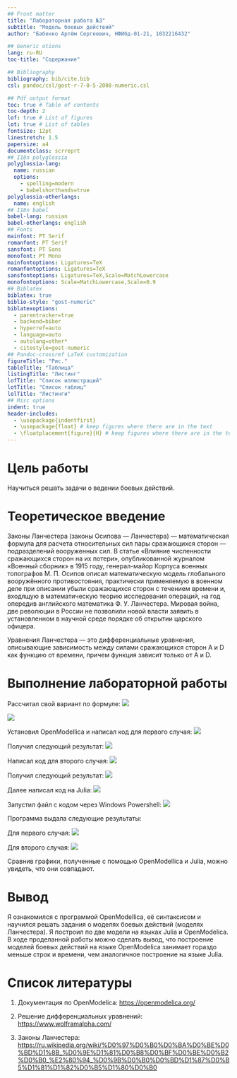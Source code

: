 ```yaml
---
## Front matter
title: "Лабораторная работа №3"
subtitle: "Модель боевых действий"
author: "Бабенко Артём Сергеевич, НФИбд-01-21, 1032216432"

## Generic otions
lang: ru-RU
toc-title: "Содержание"

## Bibliography
bibliography: bib/cite.bib
csl: pandoc/csl/gost-r-7-0-5-2008-numeric.csl

## Pdf output format
toc: true # Table of contents
toc-depth: 2
lof: true # List of figures
lot: true # List of tables
fontsize: 12pt
linestretch: 1.5
papersize: a4
documentclass: scrreprt
## I18n polyglossia
polyglossia-lang:
  name: russian
  options:
	- spelling=modern
	- babelshorthands=true
polyglossia-otherlangs:
  name: english
## I18n babel
babel-lang: russian
babel-otherlangs: english
## Fonts
mainfont: PT Serif
romanfont: PT Serif
sansfont: PT Sans
monofont: PT Mono
mainfontoptions: Ligatures=TeX
romanfontoptions: Ligatures=TeX
sansfontoptions: Ligatures=TeX,Scale=MatchLowercase
monofontoptions: Scale=MatchLowercase,Scale=0.9
## Biblatex
biblatex: true
biblio-style: "gost-numeric"
biblatexoptions:
  - parentracker=true
  - backend=biber
  - hyperref=auto
  - language=auto
  - autolang=other*
  - citestyle=gost-numeric
## Pandoc-crossref LaTeX customization
figureTitle: "Рис."
tableTitle: "Таблица"
listingTitle: "Листинг"
lofTitle: "Список иллюстраций"
lotTitle: "Список таблиц"
lolTitle: "Листинги"
## Misc options
indent: true
header-includes:
  - \usepackage{indentfirst}
  - \usepackage{float} # keep figures where there are in the text
  - \floatplacement{figure}{H} # keep figures where there are in the text
---
```


# Цель работы

Научиться решать задачи о ведении боевых действий.



# Теоретическое введение

Законы Ланчестера (законы Осипова — Ланчестера) — математическая формула для расчета относительных сил пары сражающихся сторон — подразделений вооруженных сил. В статье «Влияние численности сражающихся сторон на их потери», опубликованной журналом «Военный сборник» в 1915 году, генерал-майор Корпуса военных топографов М. П. Осипов описал математическую модель глобального вооружённого противостояния, практически применяемую в военном деле при описании убыли сражающихся сторон с течением времени и, входящую в математическую теорию исследования операций, на год опередив английского математика Ф. У. Ланчестера. Мировая война, две революции в России не позволили новой власти заявить в установленном в научной среде порядке об открытии царского офицера.

Уравнения Ланчестера — это дифференциальные уравнения, описывающие зависимость между силами сражающихся сторон A и D как функцию от времени, причем функция зависит только от A и D.

# Выполнение лабораторной работы

Рассчитал свой вариант по формуле: ![](image/0.png)

![](image/1.png)

Установил OpenModellica и написал код для первого случая: ![](image/2.png)

Получил следующий результат: ![](image/3.png)

Написал код для второго случая: ![](image/4.png)

Получил следующий результат: ![](image/5.png)

Далее написал код на Julia: ![](image/6.png)

Запустил файл с кодом через Windows Powershell: ![](image/7.png)

Программа выдала следующие результаты:

Для первого случая: ![](image/8.png)

Для второго случая: ![](image/9.png)

Сравнив графики, полученные с помощью OpenModellica и Julia, можно увидеть, что они совпадают.

# Вывод

Я ознакомился с программой OpenModellica, её синтаксисом и научился решать задания о моделях боевых действий (моделях Ланчестера). Я построил по две модели на языках Julia и OpenModelica. В ходе проделанной работы можно сделать вывод, что построение моделей боевых действий на языке OpenModelica занимает гораздо меньше строк и времени, чем аналогичное построение на языке Julia.

# Список литературы

1) Документация по OpenModelica: https://openmodelica.org/

2) Решение дифференциальных уравнений: https://www.wolframalpha.com/

3) Законы Ланчестера: https://ru.wikipedia.org/wiki/%D0%97%D0%B0%D0%BA%D0%BE%D0%BD%D1%8B_%D0%9E%D1%81%D0%B8%D0%BF%D0%BE%D0%B2%D0%B0_%E2%80%94_%D0%9B%D0%B0%D0%BD%D1%87%D0%B5%D1%81%D1%82%D0%B5%D1%80%D0%B0